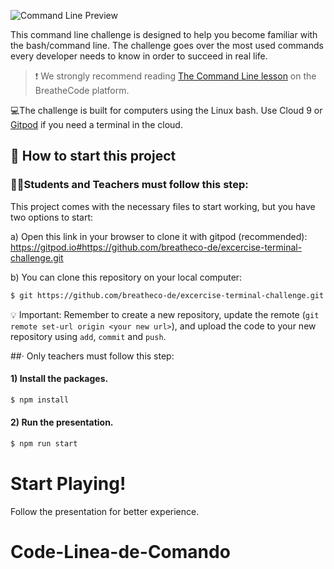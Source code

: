 ![Command Line Preview](https://raw.githubusercontent.com/breatheco-de/exercise-terminal-challenge/master/preview.png)

This command line challenge is designed to help you become familiar with the bash/command line. The challenge goes over the most used commands every developer needs to know in order to succeed in real life.

> :exclamation: We strongly recommend reading [The Command Line lesson](https://breatheco.de/en/lesson/the-command-line/) on the BreatheCode platform.

💻The challenge is built for computers using the Linux bash. Use Cloud 9 or [Gitpod](https://gitpod.io) if you need a terminal in the cloud. 

## 🌱  How to start this project

### 👩‍🎓Students and Teachers must follow this step:

This project comes with the necessary files to start working, but you have two options to start:

a) Open this link in your browser to clone it with gitpod (recommended): https://gitpod.io#https://github.com/breatheco-de/excercise-terminal-challenge.git

b) You can clone this repository on your local computer:

```sh
$ git https://github.com/breatheco-de/excercise-terminal-challenge.git
```

💡 Important: Remember to create a new repository, update the remote (`git remote set-url origin <your new url>`), and upload the code to your new repository using `add`, `commit` and `push`.

##· Only teachers must follow this step:

#### 1) Install the packages.

```sh
$ npm install
```

#### 2) Run the presentation.

```sh
$ npm run start
```

# Start Playing!

Follow the presentation for better experience.
# Code-Linea-de-Comando

